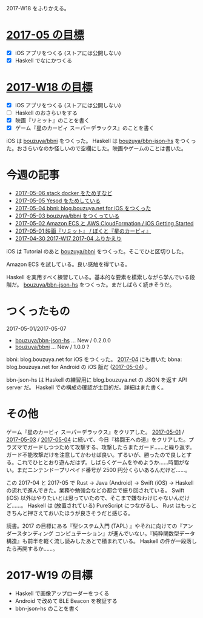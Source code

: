 2017-W18 をふりかえる。

# [2017-05 の目標][2017-04-30]

- [x] iOS アプリをつくる (ストアには公開しない)
- [x] Haskell でなにかつくる

# [2017-W18 の目標][2017-04-30]

- [x] iOS アプリをつくる (ストアには公開しない)
- [ ] Haskell のおさらいをする
- [x] 映画『リミット』のことを書く
- [x] ゲーム『星のカービィ スーパーデラックス』のことを書く

iOS は [bouzuya/bbni][] をつくった。 Haskell は [bouzuya/bbn-json-hs][] をつくった。おさらいなのか怪しいので空欄にした。映画やゲームのことは書いた。

# 今週の記事

- [2017-05-06 stack docker をためすなど][2017-05-06]
- [2017-05-05 Yesod をためしている][2017-05-05]
- [2017-05-04 bbni: blog.bouzuya.net for iOS をつくった][2017-05-04]
- [2017-05-03 bouzuya/bbni をつくっている][2017-05-03]
- [2017-05-02 Amazon ECS と AWS CloudFormation / iOS Getting Started][2017-05-02]
- [2017-05-01 映画『リミット』 / ぼくと『星のカービィ』][2017-05-01]
- [2017-04-30 2017-W17 2017-04 ふりかえり][2017-04-30]

iOS は Tutorial のあと [bouzuya/bbni][] をつくった。そこでひと区切りした。

Amazon ECS を試している。良い感触を得ている。

Haskell を実用すべく練習している。基本的な要素を模索しながら学んでいる段階だ。 [bouzuya/bbn-json-hs][] をつくった。まだしばらく続きそうだ。

# つくったもの

2017-05-01/2017-05-07

- [bouzuya/bbn-json-hs][] ... New / 0.2.0.0
- [bouzuya/bbni][] ... New / 1.0.0 ?

bbni: blog.bouzuya.net for iOS をつくった。 [2017-04][2017-04-30] にも書いた bbna: blog.bouzuya.net for Android の iOS 版だ ([2017-05-04][]) 。

bbn-json-hs は Haskell の練習用に blog.bouzuya.net の JSON を返す API server だ。 Haskell での構成の確認が主目的だ。詳細はまた書く。

# その他

ゲーム『星のカービィ スーパーデラックス』をクリアした。 [2017-05-01][] / [2017-05-03][] / [2017-05-04][] に続いて、今日『格闘王への道』をクリアした。プラズマでガードしつつためて攻撃する、攻撃したらまたガード……と繰り返す。ガード不能攻撃だけを注意してかわせば良い。ずるいが、勝ったので良しとする。これでひととおり遊んだはず。しばらくゲームをやめようか……時間がない。まだニンテンドープリペイド番号が 2500 円分くらいあるんだけど……。

この 2017-04 と 2017-05 で Rust -> Java (Android) -> Swift (iOS) -> Haskell の流れで進んできた。業務や勉強会などの都合で振り回されている。 Swift (iOS) 以外はやりたいとは思っていたので、そこまで嫌なわけじゃないんだけど……。 Haskell は (放置されている) PureScript につながるし、 Rust はもっときちんと押さえておいたほうが良さそうだと感じる。

読書。2017 の目標にある『型システム入門 (TAPL) 』やそれに向けての『アンダースタンディング コンピュテーション』が進んでいない。『純粋関数型データ構造』も前半を軽く流し読みしたあとで積まれている。 Haskell の件が一段落したら再開するか……。

# 2017-W19 の目標

- Haskell で画像アップローダーをつくる
- Android で改めて BLE Beacon を検証する
- bbn-json-hs のことを書く

[2017-04-30]: https://blog.bouzuya.net/2017/04/30/
[2017-05-01]: https://blog.bouzuya.net/2017/05/01/
[2017-05-02]: https://blog.bouzuya.net/2017/05/02/
[2017-05-03]: https://blog.bouzuya.net/2017/05/03/
[2017-05-04]: https://blog.bouzuya.net/2017/05/04/
[2017-05-05]: https://blog.bouzuya.net/2017/05/05/
[2017-05-06]: https://blog.bouzuya.net/2017/05/06/
[bouzuya/bbn-json-hs]: https://github.com/bouzuya/bbn-json-hs
[bouzuya/bbni]: https://github.com/bouzuya/bbni
